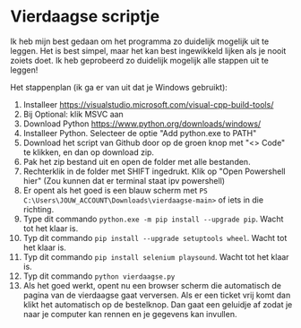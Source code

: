 # Vierdaagse scriptje
Ik heb mijn best gedaan om het programma zo duidelijk mogelijk uit te leggen. Het is best simpel, maar het kan best ingewikkeld lijken als je nooit zoiets doet. Ik heb geprobeerd zo duidelijk mogelijk alle stappen uit te leggen!

Het stappenplan (ik ga er van uit dat je Windows gebruikt):
1. Installeer https://visualstudio.microsoft.com/visual-cpp-build-tools/
2. Bij Optional: klik MSVC aan
2. Download Python https://www.python.org/downloads/windows/
3. Installeer Python. Selecteer de optie "Add python.exe to PATH"
4. Download het script van Github door op de groen knop met "<> Code" te klikken, en dan op download zip.
5. Pak het zip bestand uit en open de folder met alle bestanden.
6. Rechterklik in de folder met SHIFT ingedrukt. Klik op "Open Powershell hier" (Zou kunnen dat er terminal staat ipv powershell)
7. Er opent als het goed is een blauw scherm met `PS C:\Users\JOUW_ACCOUNT\Downloads\vierdaagse-main>` of iets in die richting.
8. Type dit commando `python.exe -m pip install --upgrade pip`. Wacht tot het klaar is.
9. Typ dit commando `pip install --upgrade setuptools wheel`. Wacht tot het klaar is.
10. Typ dit commando `pip install selenium playsound`. Wacht tot het klaar is.
11. Typ dit commando `python vierdaagse.py`
12. Als het goed werkt, opent nu een browser scherm die automatisch de pagina van de vierdaagse gaat verversen. Als er een ticket vrij komt dan klikt het automatisch op de bestelknop. Dan gaat een geluidje af zodat je naar je computer kan rennen en je gegevens kan invullen.
